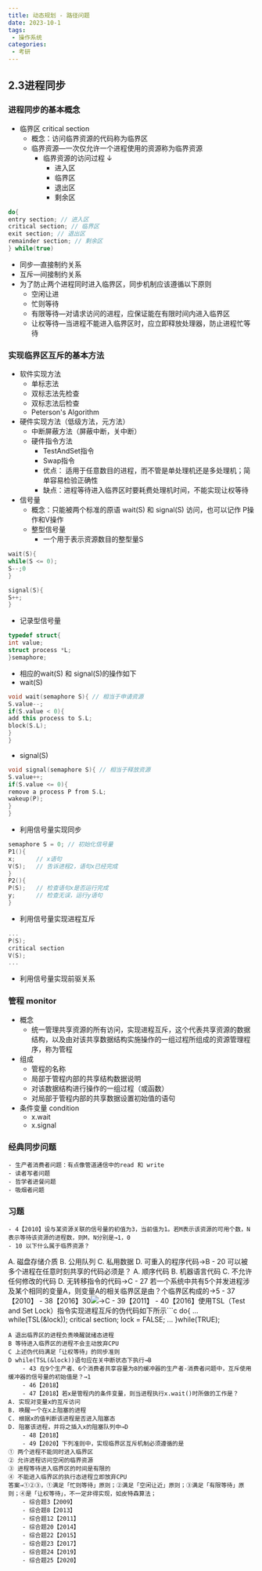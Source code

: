 ```yaml
---
title: 动态规划 - 路径问题
date: 2023-10-1
tags:
 - 操作系统
categories:
 - 考研
---
```


## 2.3进程同步
### 进程同步的基本概念
- 临界区 critical section
    - 概念：访问临界资源的代码称为临界区
    - 临界资源―一次仅允许一个进程使用的资源称为临界资源
        - 临界资源的访问过程 ↓ 
            - 进入区
            - 临界区
            - 退出区
            - 剩余区
```cpp
do{
entry section; // 进入区
critical section; // 临界区
exit section; // 退出区
remainder section; // 剩余区
} while(true)
```
- 同步―直接制约关系
- 互斥―间接制约关系
- 为了防止两个进程同时进入临界区，同步机制应该遵循以下原则
    - 空闲让进
    - 忙则等待
    - 有限等待―对请求访问的进程，应保证能在有限时间内进入临界区
    - 让权等待―当进程不能进入临界区时，应立即释放处理器，防止进程忙等待
### 实现临界区互斥的基本方法
- 软件实现方法
    - 单标志法
    - 双标志法先检查
    - 双标志法后检查
    - Peterson's Algorithm
- 硬件实现方法（低级方法，元方法）
    - 中断屏蔽方法（屏蔽中断，关中断）
    - 硬件指令方法
        - TestAndSet指令
        - Swap指令
        - 优点： 适用于任意数目的进程，而不管是单处理机还是多处理机；简单容易检验正确性
        - 缺点：进程等待进入临界区时要耗费处理机时间，不能实现让权等待
- 信号量
    - 概念：只能被两个标准的原语 wait(S) 和 signal(S) 访问，也可以记作 P操作和V操作
    - 整型信号量
        - 一个用于表示资源数目的整型量S
```cpp
wait(S){
while(S <= 0);
S--;0
}

signal(S){
S++;
}
```
- 记录型信号量
```cpp
typedef struct{
int value;
struct process *L;
}semaphore;
```
- 相应的wait(S) 和 signal(S)的操作如下
- wait(S)
```cpp
void wait(semaphore S){ // 相当于申请资源
S.value--;
if(S.value < 0){
add this process to S.L;
block(S.L);
}
}
```
- signal(S)
```cpp
void signal(semaphore S){ // 相当于释放资源
S.value++;
if(S.value <= 0){
remove a process P from S.L;
wakeup(P);
}
}
```
- 利用信号量实现同步
```cpp
semaphore S = 0; // 初始化信号量
P1(){
x;		// x语句
V(S);   // 告诉进程2，语句x已经完成
}
P2(){
P(S);   // 检查语句x是否运行完成
y;		// 检查无误，运行y语句
}
```
- 利用信号量实现进程互斥
```cpp
...
P(S);
critical section
V(S); 
...
```
- 利用信号量实现前驱关系
### 管程 monitor
- 概念
    - 统一管理共享资源的所有访问，实现进程互斥，这个代表共享资源的数据结构，以及由对该共享数据结构实施操作的一组过程所组成的资源管理程序，称为管程
- 组成
    - 管程的名称
    - 局部于管程内部的共享结构数据说明
    - 对该数据结构进行操作的一组过程（或函数）
    - 对局部于管程内部的共享数据设置初始值的语句
- 条件变量 condition
    - x.wait
    - x.signal
### 经典同步问题  
    - 生产者消费者问题：有点像管道通信中的read 和 write 
    - 读者写者问题
    - 哲学者进餐问题
    - 吸烟者问题
### 习题  
    - 4【2010】设与某资源关联的信号量的初值为3，当前值为1。若M表示该资源的可用个数，N表示等待该资源的进程数，则M，N分别是→1，0
    - 10 以下什么属于临界资源？ 
A. 磁盘存储介质 
B. 公用队列 
C. 私用数据 
D. 可重入的程序代码→B
    - 20 可以被多个进程在任意时刻共享的代码必须是？ 
A. 顺序代码 
B. 机器语言代码 
C. 不允许任何修改的代码 
D. 无转移指令的代码→C
    - 27 若一个系统中共有5个并发进程涉及某个相同的变量A，则变量A的相关临界区是由？个临界区构成的→5
    - 37【2010】
    - 38【2016】30![](local://D:/OneDrive/Documents/2021/RemNote/publish-cs/files/Jm07ackviYB49nwb_wVU3MLo9TNGZ2jPm4qair9mXeUvpsGL7XuqQA5wKDstJobudm7Jr7mfBqo1knqEKrbDrt1X4VKP2MbdcKHVSFc9_VC8jasl0ps77ISidbE4O5kS.png)→C
    - 39【2011】
    - 40【2016】使用TSL（Test and Set Lock）指令实现进程互斥的伪代码如下所示```c
do{
...
while(TSL(&lock));
critical section;
lock = FALSE;
...
}while(TRUE);
```下列与该实现机制相关的叙述中，正确的是
A 退出临界区的进程负责唤醒就绪态进程
B 等待进入临界区的进程不会主动放弃CPU
C 上述伪代码满足「让权等待」的同步准则
D while(TSL(&lock))语句应在关中断状态下执行→B
    - 43 在9个生产者、6个消费者共享容量为8的缓冲器的生产者-消费者问题中，互斥使用缓冲器的信号量的初始值是？→1
    - 46【2018】
    - 47【2018】若x是管程内的条件变量，则当进程执行x.wait()时所做的工作是？ 
A. 实现对变量x的互斥访问 
B. 唤醒一个在x上阻塞的进程 
C. 根据x的值判断该进程是否进入阻塞态 
D. 阻塞该进程，并将之插入x的阻塞队列中→D
    - 48【2018】
    - 49【2020】下列准则中，实现临界区互斥机制必须遵循的是
① 两个进程不能同时进入临界区
② 允许进程访问空闲的临界资源
③ 进程等待进入临界区的时间是有限的
④ 不能进入临界区的执行态进程立即放弃CPU
答案→①②③，①满足「忙则等待」原则；②满足「空闲让近」原则；③满足「有限等待」原则；④是「让权等待」，不一定非得实现，如皮特森算法；
    - 综合题3【2009】
    - 综合题8【2013】
    - 综合题12【2011】
    - 综合题20【2014】
    - 综合题22【2015】
    - 综合题23【2017】
    - 综合题24【2019】
    - 综合题25【2020】
